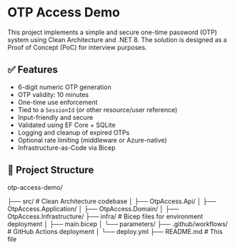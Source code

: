 # OTP Access Demo

This project implements a simple and secure one-time password (OTP) system using Clean Architecture and .NET 8. The solution is designed as a Proof of Concept (PoC) for interview purposes.

## ✅ Features

- 6-digit numeric OTP generation
- OTP validity: 10 minutes
- One-time use enforcement
- Tied to a `SessionId` (or other resource/user reference)
- Input-friendly and secure
- Validated using EF Core + SQLite
- Logging and cleanup of expired OTPs
- Optional rate limiting (middleware or Azure-native)
- Infrastructure-as-Code via Bicep

## 📂 Project Structure

otp-access-demo/

├── src/ # Clean Architecture codebase
│ ├── OtpAccess.Api/
│ ├── OtpAccess.Application/
│ ├── OtpAccess.Domain/
│ ├── OtpAccess.Infrastructure/
├── infra/ # Bicep files for environment deployment
│ ├── main.bicep
│ └── parameters/
├── .github/workflows/ # GitHub Actions deployment
│ └── deploy.yml
├── README.md # This file
